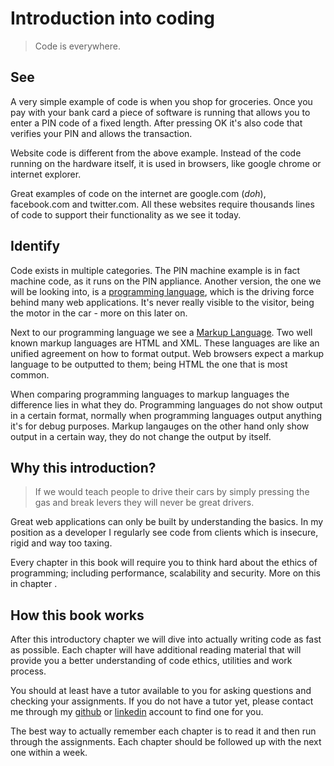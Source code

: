 # Introduction into coding

> Code is everywhere.

## See

A very simple example of code is when you shop for groceries. Once you pay with your bank card a piece of software is running that allows you to enter a PIN code of a fixed length. After pressing OK it's also code that verifies your PIN and allows the transaction.

Website code is different from the above example. Instead of the code running on the hardware itself, it is used in browsers, like google chrome or internet explorer.

Great examples of code on the internet are google.com (*doh*), facebook.com and twitter.com. All these websites require thousands lines of code to support their functionality as we see it today.

## Identify

Code exists in multiple categories. The PIN machine example is in fact machine code, as it runs on the PIN appliance. Another version, the one we will be looking into, is a [programming language](http://en.wikipedia.org/wiki/Programming_language), which is the driving force behind many web applications. It's never really visible to the visitor, being the motor in the car - more on this later on.

Next to our programming language we see a [Markup Language](http://en.wikipedia.org/wiki/Markup_language). Two well known markup languages are HTML and XML. These languages are like an unified agreement on how to format output. Web browsers expect a markup language to be outputted to them; being HTML the one that is most common.

When comparing programming languages to markup languages the difference lies in what they do. Programming languages do not show output in a certain format, normally when programming languages output anything it's for debug purposes. Markup langauges on the other hand only show output in a certain way, they do not change the output by itself.

## Why this introduction?

> If we would teach people to drive their cars by simply pressing the gas and break levers they will never be great drivers. 

Great web applications can only be built by understanding the basics. In my position as a developer I regularly see code from clients which is insecure, rigid and way too taxing.

Every chapter in this book will require you to think hard about the ethics of programming; including performance, scalability and security. More on this in chapter [<X>](x).

## How this book works

After this introductory chapter we will dive into actually writing code as fast as possible. Each chapter will have additional reading material that will provide you a better understanding of code ethics, utilities and work process.

You should at least have a tutor available to you for asking questions and checking your assignments. If you do not have a tutor yet, please contact me through my [github](https://github.com/Luceos) or [linkedin](http://linkedin.com/in/Luceos) account to find one for you.

The best way to actually remember each chapter is to read it and then run through the assignments. Each chapter should be followed up with the next one within a week.